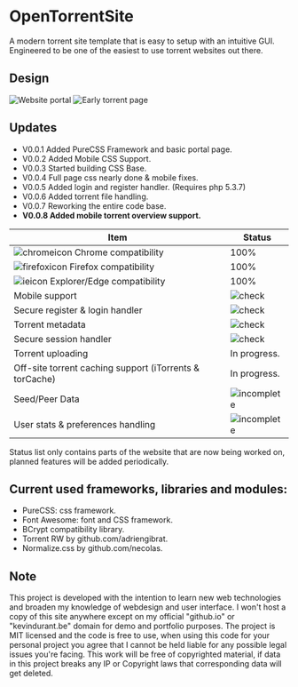 # OpenTorrentSite
A modern torrent site template that is easy to setup with an intuitive GUI. Engineered to be one of the easiest to use torrent websites out there. 

## Design
![Website portal](http://i.imgur.com/jBuPJMm.png)
![Early torrent page](http://i.imgur.com/q5HsfVn.png)

## Updates
* V0.0.1 Added PureCSS Framework and basic portal page. 
* V0.0.2 Added Mobile CSS Support. 
* V0.0.3 Started building CSS Base.
* V0.0.4 Full page css nearly done & mobile fixes.
* V0.0.5 Added login and register handler. (Requires php 5.3.7)
* V0.0.6 Added torrent file handling.
* V0.0.7 Reworking the entire code base.
* **V0.0.8 Added mobile torrent overview support.**

| Item  | Status |
| ------------- | ------------- |
| ![chromeicon](http://findicons.com/files/icons/2781/google_jfk_icons/16/chrome_ico.png) Chrome compatibility  | 100%  |
| ![firefoxicon](https://forums.digitalpoint.com/proxy/V%2FlNRoM4xGeK7bNGvqxMj7DCYGWbMtim7OburMxH1iFHf4167F%2Bek8n86jv%2FDB%2FLZMYRisyC71gNG8KyIGpDsg%3D%3D/image.png) Firefox compatibility  | 100%  |
| ![ieicon](http://findicons.com/files/icons/2142/webset/16/ie.png) Explorer/Edge compatibility  | 100% |
| Mobile support  | ![check](http://findicons.com/files/icons/1694/sizcons/16/accept_green.png) |
| Secure register & login handler  | ![check](http://findicons.com/files/icons/1694/sizcons/16/accept_green.png)  |
| Torrent metadata  | ![check](http://findicons.com/files/icons/1694/sizcons/16/accept_green.png)  |
| Secure session handler  | ![check](http://findicons.com/files/icons/1694/sizcons/16/accept_green.png)  |
| Torrent uploading | In progress. |
| Off-site torrent caching support (iTorrents & torCache) | In progress. |
| Seed/Peer Data  | ![incomplete](http://files.softicons.com/download/application-icons/boolean-icons-by-prax-08/png/16/Denied.png) |
| User stats & preferences handling | ![incomplete](http://files.softicons.com/download/application-icons/boolean-icons-by-prax-08/png/16/Denied.png)  |

Status list only contains parts of the website that are now being worked on, planned features will be added periodically.

## Current used frameworks, libraries and modules:
* PureCSS: css framework.
* Font Awesome: font and CSS framework.
* BCrypt compatibility library.
* Torrent RW by github.com/adriengibrat.
* Normalize.css by github.com/necolas.

## Note
This project is developed with the intention to learn new web technologies and broaden my knowledge of webdesign and user interface. I won't host a copy of this site anywhere except on my official "github.io" or "kevindurant.be" domain for demo and portfolio purposes. The project is MIT licensed and the code is free to use, when using this code for your personal project you agree that I cannot be held liable for any possible legal issues you're facing. This work will be free of copyrighted material, if data in this project breaks any IP or Copyright laws that corresponding data will get deleted.
